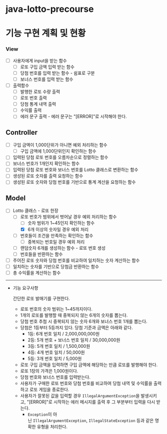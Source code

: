 # java-lotto-precourse

# 기능 구현 계획 및 현황

### View

- [ ]  사용자에게 input을 받는 함수
    - [ ]  로또 구입 금액 입력 받는 함수
    - [ ]  당첨 번호를 입력 받는 함수 - 쉼표로 구분
    - [ ]  보너스 번호를 입력 받는 함수
- [ ]  출력함수
    - [ ]  발행한 로또 수량 출력
    - [ ]  로또 번호 출력 
    - [ ]  당첨 통계 내역 출력
    - [ ]  수익률 출력
    - [ ]  에러 문구 출력 - 에러 문구는 "[ERROR]"로 시작해야 한다.

## Controller

- [ ]  구입 금액이 1,000단위가 아니면 예외 처리하는 함수
    - [ ]  구입 금액에 1,000단위인지 확인하는 함수
- [ ]  입력된 당첨 로또 번호를 오름차순으로 정렬하는 함수
- [ ]  보너스 번호가 1개인지 확인하는 함수
- [ ]  입력된 당첨 로또 번호와 보너스 번호를 Lotto 클래스로 변환하는 함수
- [ ]  생성된 로또 숫자를 출력 요청하는 함수
- [ ]  생성된 로또 숫자와 당첨 번호를 기반으로 통계 계산을 요청하는 함수

## Model

- [ ]  Lotto 클래스 - 로또  한장
    - [ ]  로또 번호가 범위에서 벗어날 경우 예외 처리하는 함수
        - [ ]  숫자 범위가 1~45인지 확인하는 함수
        - [x]  6개 이상의 숫자일 경우 예외 처리
    - [ ]  번호들이 조건을 만족하는 확인하는 함수
        - [ ]  중복되는 번호일 경우 예외 처리
    - [ ]  랜덤숫자 6개를 생성하는 함수 - 로또 번호 생성
    - [ ]  번호들을 반환하는 함수
- [ ]  주어진 로또 숫자와 당첨 번호를 비교하여 일치하는 숫자 계산하는 함수
- [ ]  일치하는 숫자를 기반으로 당첨금 반환하는 함수
- [ ]  총 수익률을 계산하는 함수

---
- 기능 요구사항

  간단한 로또 발매기를 구현한다.

    - 로또 번호의 숫자 범위는 1~45까지이다.
    - 1개의 로또를 발행할 때 중복되지 않는 6개의 숫자를 뽑는다.
    - 당첨 번호 추첨 시 중복되지 않는 숫자 6개와 보너스 번호 1개를 뽑는다.
    - 당첨은 1등부터 5등까지 있다. 당첨 기준과 금액은 아래와 같다.
        - 1등: 6개 번호 일치 / 2,000,000,000원
        - 2등: 5개 번호 + 보너스 번호 일치 / 30,000,000원
        - 3등: 5개 번호 일치 / 1,500,000원
        - 4등: 4개 번호 일치 / 50,000원
        - 5등: 3개 번호 일치 / 5,000원
    - 로또 구입 금액을 입력하면 구입 금액에 해당하는 만큼 로또를 발행해야 한다.
    - 로또 1장의 가격은 1,000원이다.
    - 당첨 번호와 보너스 번호를 입력받는다.
    - 사용자가 구매한 로또 번호와 당첨 번호를 비교하여 당첨 내역 및 수익률을 출력하고 로또 게임을 종료한다.
    - 사용자가 잘못된 값을 입력할 경우 `IllegalArgumentException`을 발생시키고, "[ERROR]"로 시작하는 에러 메시지를 출력 후 그 부분부터 입력을 다시 받는다.
        - `Exception`이 아닌 `IllegalArgumentException`, `IllegalStateException` 등과 같은 명확한 유형을 처리한다.